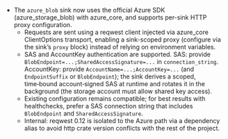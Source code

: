 - The `azure_blob` sink now uses the official Azure SDK (azure_storage_blob) with azure_core, and supports per-sink HTTP proxy configuration.
  - Requests are sent using a reqwest client injected via azure_core ClientOptions transport, enabling a sink-scoped proxy (configure via the sink’s `proxy` block) instead of relying on environment variables.
  - SAS and AccountKey authentication are supported. SAS: provide `BlobEndpoint=...;SharedAccessSignature=...` in `connection_string`. AccountKey: provide `AccountName=...;AccountKey=...` (and `EndpointSuffix` or `BlobEndpoint`); the sink derives a scoped, time‑bound account‑signed SAS at runtime and rotates it in the background (the storage account must allow shared key access).
  - Existing configuration remains compatible; for best results with healthchecks, prefer a SAS connection string that includes `BlobEndpoint` and `SharedAccessSignature`.
  - Internal: reqwest 0.12 is isolated to the Azure path via a dependency alias to avoid http crate version conflicts with the rest of the project.